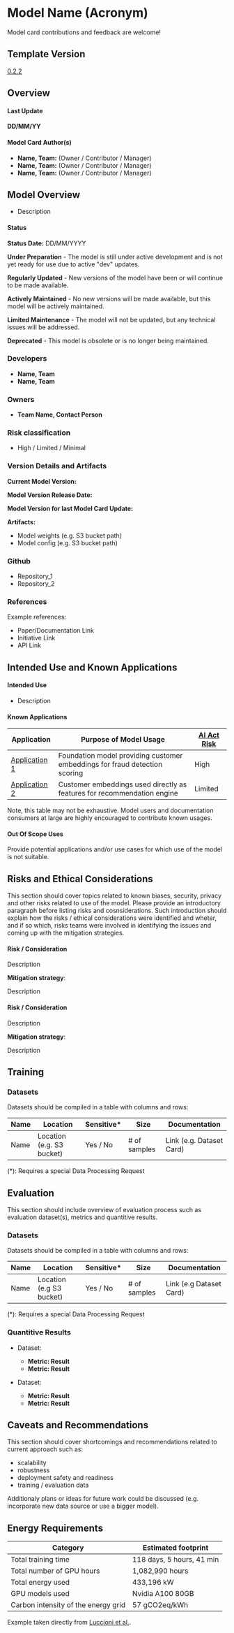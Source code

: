<!-- info: This model card template was
derived for usage at Zalando based on existing
[Huggingface](https://huggingface.co/docs/hub/model-cards) and
[Google](https://modelcards.withgoogle.com/about) templates.
-->

<h1>Model Name (Acronym)</h1>

Model card contributions and feedback are welcome!

## Template Version
<!-- scope: telescope -->
<!-- info: link to model card version - we recommend using git tags / releases -->
[0.2.2]()

## Overview

#### Last Update
<!-- info: Remember to add reference to version control document or system. -->
**DD/MM/YY**

#### Model Card Author(s)
<!-- info: Authors should get credit in overview section

Select one or more roles per author and reference author's
emails to ease communication and add transparency. -->

- **Name, Team:** (Owner / Contributor / Manager)
- **Name, Team:** (Owner / Contributor / Manager)
- **Name, Team:** (Owner / Contributor / Manager)

## Model Overview
* Description
<!-- info: Brief (max 200 words) description of the model architecture and the task(s) it was trained to solve. -->

#### Status
<!-- scope: telescope -->
<!-- info: Select **one:** -->
**Status Date:** DD/MM/YYYY

**Under Preparation** - The model is still under active development
and is not yet ready for use due to active "dev" updates.

**Regularly Updated** - New versions of the model
have been or will continue to be made available.

**Actively Maintained** - No new versions will be made
available, but this model will
be actively maintained.

**Limited Maintenance** - The model will not be updated,
but any technical issues will be
addressed.

**Deprecated** - This model is obsolete or is
no longer being maintained.

### Developers
- **Name, Team**
- **Name, Team**

### Owners
<!-- info: Remember to reference developers and owners emails. -->
- **Team Name, Contact Person**

### Risk classification

<!-- info: Use the AI Act risk classification criteria found here: http://ai-act.eu/risk.
Reference assesment document if possible. -->
- High / Limited / Minimal

### Version Details and Artifacts
<!-- scope: periscope -->
<!-- info: Provide details about the current model version
and which model version the current model card corresponds to.

For models without version number, use "Not currently tracked"
but be sure to track the release date of the model.
-->
**Current Model Version:**

**Model Version Release Date:**

**Model Version for last Model Card Update:**

**Artifacts:**


- Model weights (e.g. S3 bucket path)
- Model config (e.g. S3 bucket path)

### Github
<!-- info: Remember to link repositories. -->
- Repository_1
- Repository_2

### References
Example references:

- Paper/Documentation Link
- Initiative Link
- API Link

## Intended Use and Known Applications
#### Intended Use
<!-- info: This section focuses on the initial purpose and/or reasoning
for creating the model.-->

* Description

#### Known Applications
<!-- info: Fill out the following section if the model has any
current known usages.
-->

| **Application**   | **Purpose of Model Usage**                                                 | **[AI Act Risk](https://digital-strategy.ec.europa.eu/en/policies/regulatory-framework-ai)** |
|-------------------|----------------------------------------------------------------------------|----------------------------------------------------------------------------------------------|
| [Application 1]() | Foundation model providing customer embeddings for fraud detection scoring | High                                                                                         |
| [Application 2]() | Customer embeddings used directly as features for recommendation engine    | Limited                                                                                      |

Note, this table may not be exhaustive.  Model users and documentation consumers at large
are highly encouraged to contribute known usages.

#### Out Of Scope Uses
Provide potential applications and/or use cases for which use of the model is not suitable.

## Risks and Ethical Considerations
This section should cover topics related to known biases, security, privacy and other risks related to use of the model. Please provide an introductory paragraph before listing risks and cosnsiderations. Such introduction should explain
how the risks / ethical considerations were identified
and wheter, and if so which, risks teams were involved in identifying the issues and coming up with the mitigation strategies.

#### Risk / Consideration

Description

**Mitigation strategy**:

Description

#### Risk / Consideration

Description

**Mitigation strategy**:

Description

## Training
<!-- info: This section should include overview regarding training process such as training dataset(s), training task (ex. next token prediciton, pixel-wise classification). -->

### Datasets
Datasets should be compiled in a table with columns and rows:

| Name  | Location | Sensitive*  | Size   | Documentation
|---|---|---|---|---|
Name | Location (e.g. S3 bucket) | Yes / No | # of samples | Link (e.g. Dataset Card)


(*): Requires a special Data Processing Request
## Evaluation
<!-- info: Remember to reference metrics definitions and results variance (if available.) -->
This section should include overview of evaluation process such as evaluation dataset(s), metrics and quantitive results.


### Datasets
Datasets should be compiled in a table with columns and rows:

| Name  | Location | Sensitive*  | Size   | Documentation
|---|---|---|---|---|
Name | Location (e.g S3 bucket) | Yes / No | # of samples | Link (e.g Dataset Card)

(*): Requires a special Data Processing Request

### Quantitive Results
<!-- info: Please provide rationales for selected metrics.  -->
* Dataset:
    * **Metric: Result**
    * **Metric: Result**

* Dataset:
    * **Metric: Result**
    * **Metric: Result**

## Caveats and Recommendations
This section should cover shortcomings and recommendations related to current approach such as:

* scalability
* robustness
* deployment safety and readiness
* training / evaluation data


Additionaly plans or ideas for future work could be discussed (e.g. incorporate new data source or use a bigger model).

## Energy Requirements
<!-- scope: telescope -->
<!-- info: estimate the total energy footprint of this model.-->

| Category                            | Estimated footprint       |
|-------------------------------------|---------------------------|
| Total training time                 | 118 days, 5 hours, 41 min |
| Total number of GPU hours           | 1,082,990 hours           |
| Total energy used                   | 433,196 kW                |
| GPU models used                     | Nvidia A100 80GB          |
| Carbon intensity of the energy grid | 57 gCO2eq/kWh             |

Example taken directly from [Luccioni et al.](https://arxiv.org/pdf/2211.02001.pdf).
